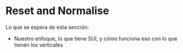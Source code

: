 # Reset and Normalise

Lo que se espera de esta sección:
- Nuestro enfoque, lo que tiene SUI, y cómo funciona eso con lo que tienen los verticales